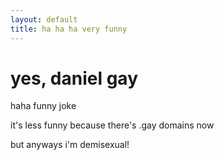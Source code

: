 ```yaml
---
layout: default
title: ha ha ha very funny
---
```


# yes, daniel gay

haha funny joke

it's less funny because there's .gay domains now

but anyways i'm demisexual! 